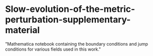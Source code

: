 # Slow-evolution-of-the-metric-perturbation-supplementary-material
"Mathematica notebook containing the boundary conditions and jump conditions for various fields used in this work."
